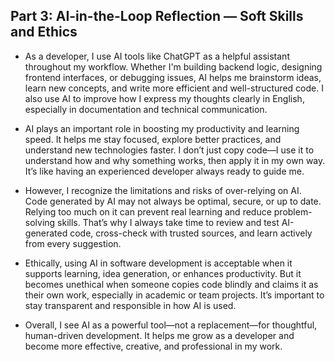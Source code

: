 ## Part 3: AI-in-the-Loop Reflection — Soft Skills and Ethics

- As a developer, I use AI tools like ChatGPT as a helpful assistant throughout my workflow. Whether I'm building backend logic, designing frontend interfaces, or debugging issues, AI helps me brainstorm ideas, learn new concepts, and write more efficient and well-structured code. I also use AI to improve how I express my thoughts clearly in English, especially in documentation and technical communication.

- AI plays an important role in boosting my productivity and learning speed. It helps me stay focused, explore better practices, and understand new technologies faster. I don’t just copy code—I use it to understand how and why something works, then apply it in my own way. It’s like having an experienced developer always ready to guide me.

- However, I recognize the limitations and risks of over-relying on AI. Code generated by AI may not always be optimal, secure, or up to date. Relying too much on it can prevent real learning and reduce problem-solving skills. That’s why I always take time to review and test AI-generated code, cross-check with trusted sources, and learn actively from every suggestion.

- Ethically, using AI in software development is acceptable when it supports learning, idea generation, or enhances productivity. But it becomes unethical when someone copies code blindly and claims it as their own work, especially in academic or team projects. It’s important to stay transparent and responsible in how AI is used.

- Overall, I see AI as a powerful tool—not a replacement—for thoughtful, human-driven development. It helps me grow as a developer and become more effective, creative, and professional in my work.
